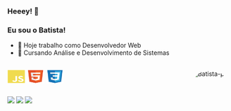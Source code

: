 ### Heeey! 👋
### Eu sou o Batista!

- 💼 Hoje trabalho como Desenvolvedor Web
- 📘 Cursando Análise e Desenvolvimento de Sistemas

<div style="display: inline_block"><br>
  <img align="center" alt="Batista-Js" height="30" width="40" src="https://raw.githubusercontent.com/devicons/devicon/master/icons/javascript/javascript-plain.svg">
  <img align="center" alt="Batista-HTML" height="30" width="40" src="https://raw.githubusercontent.com/devicons/devicon/master/icons/html5/html5-original.svg">
  <img align="center" alt="Batista-CSS" height="30" width="40" src="https://raw.githubusercontent.com/devicons/devicon/master/icons/css3/css3-original.svg">
  <img align="right" alt="Batista-pic" height="150" style="border-radius:50px;" src="https://media.licdn.com/dms/image/C4D03AQEkzhQS62lqZA/profile-displayphoto-shrink_800_800/0/1654381355063?e=1680739200&v=beta&t=XLLF-UNgjTv3uRFKRuvjt_6Q4Bh1EKkfgqQFS7zP-pI">
</div>

  ##

<div> 
  <a href="https://www.youtube.com/channel/UC25cv2-NoOp0UPpqJ0o4M2w" target="_blank"><img src="https://img.shields.io/badge/YouTube-FF0000?style=for-the-badge&logo=youtube&logoColor=white" target="_blank"></a>
  <a href="https://www.instagram.com/v1tor_batista/" target="_blank"><img src="https://img.shields.io/badge/-Instagram-%23E4405F?style=for-the-badge&logo=instagram&logoColor=white" target="_blank"></a>
  <a href="https://www.linkedin.com/in/dev-batista/" target="_blank"><img src="https://img.shields.io/badge/-LinkedIn-%230077B5?style=for-the-badge&logo=linkedin&logoColor=white" target="_blank"></a>
</div>
